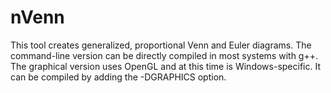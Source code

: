 # nVenn
This tool creates generalized, proportional Venn and Euler diagrams. The command-line version can be directly compiled in most systems with g++. The graphical version uses OpenGL and at this time is Windows-specific. It can be compiled by adding the -DGRAPHICS option.
